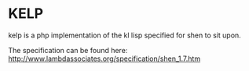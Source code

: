 # KELP

kelp is a php implementation of the kl lisp specified for shen to sit upon.

The specification can be found here: http://www.lambdassociates.org/specification/shen_1.7.htm
